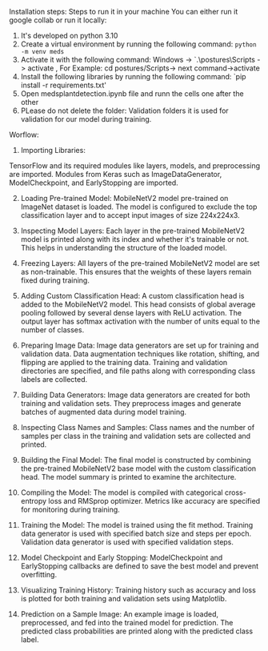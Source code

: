 Installation steps:
Steps to run it in your machine
You can either run it google collab or run it locally:



1. It's developed on python 3.10
2. Create a virtual environment by running the following command: `python -m venv meds`
3. Activate it with the following command: Windows -> `.\postures\Scripts  -> activate , For Example: cd postures/Scripts-> next command->activate
4. Install the following libraries by running the following command: `pip install -r requirements.txt'
5. Open medsplantdetection.ipynb file and runn the cells one after the other
6. PLease do not delete the folder: Validation folders it is used for validation for our model during training.

Worflow:


1. Importing Libraries:

TensorFlow and its required modules like layers, models, and preprocessing are imported.
Modules from Keras such as ImageDataGenerator, ModelCheckpoint, and EarlyStopping are imported.

2. Loading Pre-trained Model:
MobileNetV2 model pre-trained on ImageNet dataset is loaded.
The model is configured to exclude the top classification layer and to accept input images of size 224x224x3.

3. Inspecting Model Layers:
Each layer in the pre-trained MobileNetV2 model is printed along with its index and whether it's trainable or not.
This helps in understanding the structure of the loaded model.

4. Freezing Layers:
All layers of the pre-trained MobileNetV2 model are set as non-trainable.
This ensures that the weights of these layers remain fixed during training.

5. Adding Custom Classification Head:
A custom classification head is added to the MobileNetV2 model.
This head consists of global average pooling followed by several dense layers with ReLU activation.
The output layer has softmax activation with the number of units equal to the number of classes.

6. Preparing Image Data:
Image data generators are set up for training and validation data.
Data augmentation techniques like rotation, shifting, and flipping are applied to the training data.
Training and validation directories are specified, and file paths along with corresponding class labels are collected.

7. Building Data Generators:
Image data generators are created for both training and validation sets.
They preprocess images and generate batches of augmented data during model training.

8. Inspecting Class Names and Samples:
Class names and the number of samples per class in the training and validation sets are collected and printed.

9. Building the Final Model:
The final model is constructed by combining the pre-trained MobileNetV2 base model with the custom classification head.
The model summary is printed to examine the architecture.

10. Compiling the Model:
The model is compiled with categorical cross-entropy loss and RMSprop optimizer.
Metrics like accuracy are specified for monitoring during training.

11. Training the Model:
The model is trained using the fit method.
Training data generator is used with specified batch size and steps per epoch.
Validation data generator is used with specified validation steps.

12. Model Checkpoint and Early Stopping:
ModelCheckpoint and EarlyStopping callbacks are defined to save the best model and prevent overfitting.

13. Visualizing Training History:
Training history such as accuracy and loss is plotted for both training and validation sets using Matplotlib.

14. Prediction on a Sample Image:
An example image is loaded, preprocessed, and fed into the trained model for prediction.
The predicted class probabilities are printed along with the predicted class label.